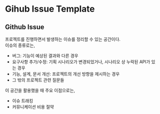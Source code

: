 # Gihub Issue Template

## Github Issue

프로젝트를 진행하면서 발생하는 이슈를 정리할 수 있는 공간이다.<br>
이슈의 종류로는,

- 버그: 기능이 예상된 결과와 다른 경우
- 요구사항 추가/수정: 기획 시나리오가 변경되었거나, 시나리오 상 누락된 API가 있는 경우
- 기능, 설계, 문서 개선: 프로젝트의 개선 방향을 제시하는 경우
- 그 밖의 프로젝트 관련 질문들

이 공간을 활용했을 때 주요 이점으로는,

- 이슈 트래킹
- 커뮤니케이션 비용 절약
